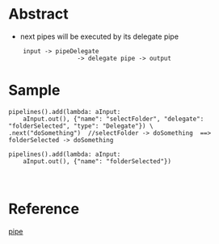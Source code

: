 # Abstract
* next pipes will be executed by its delegate pipe
```
    input -> pipeDelegate                        
                   -> delegate pipe -> output
```

# Sample
```
pipelines().add(lambda: aInput:
    aInput.out(), {"name": "selectFolder", "delegate": "folderSelected", "type": "Delegate"}) \
.next("doSomething")  //selectFolder -> doSomething  ==> folderSelected -> doSomething

pipelines().add(lambda: aInput:
    aInput.out(), {"name": "folderSelected"})
```  
</br>

# Reference
[pipe](../pipe.md)